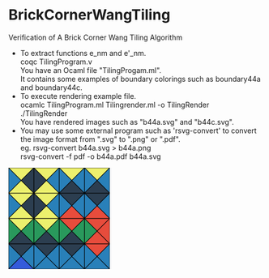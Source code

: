 # BrickCornerWangTiling
Verification of A Brick Corner Wang Tiling Algorithm

- To extract functions e_nm and e'_nm.  
       coqc TilingProgram.v  
  You have an Ocaml file "TilingProgam.ml".  
  It contains some examples of boundary colorings such as boundary44a and boundary44c.  
- To execute rendering example file.  
       ocamlc TilingProgram.ml Tilingrender.ml -o TilingRender  
       ./TilingRender  
  You have rendered images such as "b44a.svg" and "b44c.svg".  
- You may use some external program such as 'rsvg-convert' to convert the image format from ".svg" to ".png" or ".pdf".  
     eg.  rsvg-convert b44a.svg > b44a.png  
          rsvg-convert -f pdf -o b44a.pdf b44a.svg

<img src="https://github.com/KyushuUniversityMathematics/BrickCornerWangTiling/raw/master/images/b44a.png"/>
